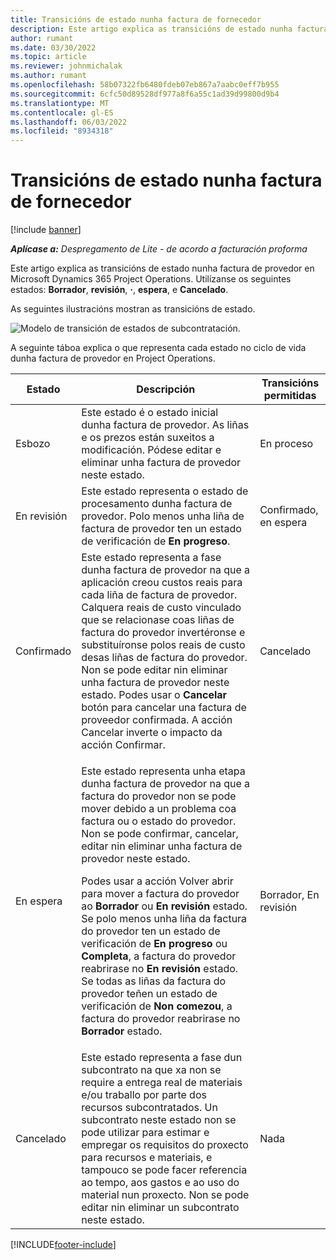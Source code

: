 ```yaml
---
title: Transicións de estado nunha factura de fornecedor
description: Este artigo explica as transicións de estado nunha factura de provedor en Microsoft Dynamics 365 Project Operations.
author: rumant
ms.date: 03/30/2022
ms.topic: article
ms.reviewer: johnmichalak
ms.author: rumant
ms.openlocfilehash: 58b07322fb6480fdeb07eb867a7aabc0eff7b955
ms.sourcegitcommit: 6cfc50d89528df977a8f6a55c1ad39d99800d9b4
ms.translationtype: MT
ms.contentlocale: gl-ES
ms.lasthandoff: 06/03/2022
ms.locfileid: "8934318"
---
```

# <a name="state-transitions-on-a-vendor-invoice"></a>Transicións de estado nunha factura de fornecedor

[!include [banner](../../includes/dataverse-preview.md)]

_**Aplícase a:** Despregamento de Lite - de acordo a facturación proforma_

Este artigo explica as transicións de estado nunha factura de provedor en Microsoft Dynamics 365 Project Operations. Utilízanse os seguintes estados: **Borrador**, **revisión**, **·**, **espera**, e **Cancelado**.

As seguintes ilustracións mostran as transicións de estado.

![Modelo de transición de estados de subcontratación.](../media/VI_State_Model.jpg)

A seguinte táboa explica o que representa cada estado no ciclo de vida dunha factura de provedor en Project Operations.

| Estado | Descripción | Transicións permitidas |
| --- | --- | --- |
| Esbozo | Este estado é o estado inicial dunha factura de provedor. As liñas e os prezos están suxeitos a modificación. Pódese editar e eliminar unha factura de provedor neste estado. | En proceso |
| En revisión | Este estado representa o estado de procesamento dunha factura de provedor. Polo menos unha liña de factura de provedor ten un estado de verificación de **En progreso**. | Confirmado, en espera |
| Confirmado | Este estado representa a fase dunha factura de provedor na que a aplicación creou custos reais para cada liña de factura de provedor. Calquera reais de custo vinculado que se relacionase coas liñas de factura do provedor invertéronse e substituíronse polos reais de custo desas liñas de factura do provedor. Non se pode editar nin eliminar unha factura de provedor neste estado. Podes usar o **Cancelar** botón para cancelar una factura de proveedor confirmada. A acción Cancelar inverte o impacto da acción Confirmar. | Cancelado |
| En espera | <p>Este estado representa unha etapa dunha factura de provedor na que a factura do provedor non se pode mover debido a un problema coa factura ou o estado do provedor. Non se pode confirmar, cancelar, editar nin eliminar unha factura de provedor neste estado.</p><p>Podes usar a acción Volver abrir para mover a factura do provedor ao **Borrador** ou **En revisión** estado. Se polo menos unha liña da factura do provedor ten un estado de verificación de **En progreso** ou **Completa**, a factura do provedor reabrirase no **En revisión** estado. Se todas as liñas da factura do provedor teñen un estado de verificación de **Non comezou**, a factura do provedor reabrirase no **Borrador** estado.</p> | Borrador, En revisión |
| Cancelado | Este estado representa a fase dun subcontrato na que xa non se require a entrega real de materiais e/ou traballo por parte dos recursos subcontratados. Un subcontrato neste estado non se pode utilizar para estimar e empregar os requisitos do proxecto para recursos e materiais, e tampouco se pode facer referencia ao tempo, aos gastos e ao uso do material nun proxecto. Non se pode editar nin eliminar un subcontrato neste estado. | Nada |

[!INCLUDE[footer-include](../../includes/footer-banner.md)]
